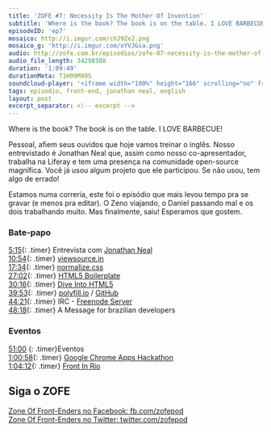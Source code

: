 ```yaml
---
title: 'ZOFE #7: Necessity Is The Mother Of Invention'
subtitle: 'Where is the book? The book is on the table. I LOVE BARBECUE!'
episodeID: 'ep7'
mosaico: http://i.imgur.com/chJ9Ze2.png
mosaico_g: 'http://i.imgur.com/xYVJGsa.png'
audio: http://zofe.com.br/episodios/zofe-07-necessity-is-the-mother-of-invention
audio_file_length: 34298388
duration: '1:09:49'
durationMeta: T1H09M49S
soundcloud-player: '<iframe width="100%" height="166" scrolling="no" frameborder="no" src="https://w.soundcloud.com/player/?url=https%3A//api.soundcloud.com/tracks/155519873%3Fsecret_token%3Ds-vokk4&amp;color=ff5500&amp;auto_play=false&amp;hide_related=true&amp;show_artwork=true&amp;show_comments=false&amp;show_user=false&amp;show_reposts=false"></iframe>'
tags: episodio, front-end, jonathan neal, english
layout: post
excerpt_separator: <!-- excerpt -->
---
```



Where is the book? The book is on the table. I LOVE BARBECUE!

Pessoal, afiem seus ouvidos que hoje vamos treinar o inglês. Nosso entrevistado é Jonathan Neal que, assim como nosso co-apresentador, trabalha na Liferay e tem uma presença na comunidade open-source magnífica. Você já usou algum projeto que ele participou. Se não usou, tem algo de errado!
<!-- excerpt -->

Estamos numa correria, este foi o episódio que mais levou tempo pra se gravar (e menos pra editar). O Zeno viajando, o Daniel passando mal e os dois trabalhando muito. Mas finalmente, saiu! Esperamos que gostem.

### Bate-papo

[5:15](#t=0:5:15){: .timer} Entrevista com [Jonathan Neal](http://twitter.com/jon_neal)<br>
[10:54](#t=0:10:54){: .timer} [viewsource.in](http://viewsource.in)<br>
[17:34](#t=0:17:34){: .timer} [normalize.css](http://necolas.github.io/normalize.css/)<br>
[27:02](#t=0:27:02){: .timer} [HTML5 Boilerplate](http://h5bp.com/)<br>
[30:16](#t=0:30:16){: .timer} [Dive Into HTML5](http://diveintohtml5.info/)<br>
[39:53](#t=0:39:53){: .timer} [polyfill.io](http://polyfill.io/) / [GitHub](https://github.com/jonathantneal/polyfill) <br>
[44:21](#t=0:44:21){: .timer} IRC - [Freenode Server](https://www.freenode.net/)<br>
[48:18](#t=0:48:18){: .timer} A Message for brazilian developers<br>

### Eventos
[51:00](#t=51:00) {: .timer}Eventos <br>
[1:00:58](#t=1:0:58){: .timer} [Google Chrome Apps Hackathon](https://plus.google.com/events/cobmr4esq1ua8ss7phv5040b14c) <br>
[1:04:12](#t=1:4:12){: .timer} [Front In Rio](http://frontinrio.com.br/) <br>

## Siga o ZOFE

[Zone Of Front-Enders no Facebook: fb.com/zofepod](http://fb.com/zofepod/ "ZOFE no Facebook: fb.com/zofepod")<br>
[Zone Of Front-Enders no Twitter: twitter.com/zofepod](http://twitter.com/zofepod/ "ZOFE no Twitter")<br>
